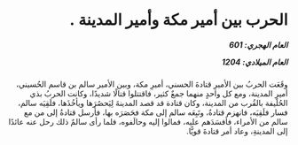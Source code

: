 <h1 dir="rtl">الحرب بين أمير مكة وأمير المدينة .</h1>

<h5 dir="rtl">العام الهجري:  601

العام الميلادي: 1204

</h5>

<p dir="rtl">وقَعَت الحربُ بين الأميرِ قتادةَ الحسني، أميرِ مكة، وبين الأمير سالم بن قاسم الحُسيني، أميرِ المدينة، ومع كل واحدٍ منهما جمعٌ كثير، فاقتتلوا قتالًا شديدًا، وكانت الحربُ بذي الحُلَيفة بالقُرب من المدينة، وكان قتادة قد قصد المدينةَ لِيَحصُرَها ويأخُذَها، فلَقِيَه سالم، فسار فلَقِيَه، فانهزم قتادةُ، وتَبِعَه سالم إلى مكة فحَصَرَه بها، فأرسل قتادةُ إلى من مع سالم من الأمراء، فأفسَدَهم عليه، فمالوا إليه وحالَفوه، فلما رأى سالمٌ ذلك رحل عنه عائدًا إلى المدينةِ، وعاد أمر قتادةَ قويًّا.</p></br>
